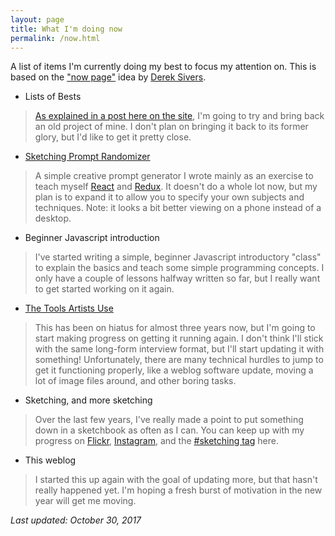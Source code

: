 ```yaml
---
layout: page
title: What I'm doing now
permalink: /now.html
---
```

A list of items I'm currently doing my best to focus my attention on. This is based on the ["now page"](http://nownownow.com/about "About the now page") idea by [Derek Sivers](https://sivers.org/ "Derek Sivers' website").

* Lists of Bests

> [As explained in a post here on the site](/2017/10/bringing-back-an-old-friend "Blog post explaining about bringing back Lists of Bests"), I'm going to try and bring back an old project of mine. I don't plan on bringing it back to its former glory, but I'd like to get it pretty close.

* [Sketching Prompt Randomizer](http://prompts.kindofblue.com/)

> A simple creative prompt generator I wrote mainly as an exercise to teach myself [React](https://facebook.github.io/react/ "React homepage") and [Redux](http://redux.js.org/ "Redux documentation site"). It doesn't do a whole lot now, but my plan is to expand it to allow you to specify your own subjects and techniques. Note: it looks a bit better viewing on a phone instead of a desktop.

* Beginner Javascript introduction

> I've started writing a simple, beginner Javascript introductory "class" to explain the basics and teach some simple programming concepts. I only have a couple of lessons halfway written so far, but I really want to get started working on it again.

* [The Tools Artists Use](http://thetoolsartistsuse.com/ "The Tools Artists Use homepage")

> This has been on hiatus for almost three years now, but I'm going to start making progress on getting it running again. I don't think I'll stick with the same long-form interview format, but I'll start updating it with something! Unfortunately, there are many technical hurdles to jump to get it functioning properly, like a weblog software update, moving a lot of image files around, and other boring tasks.

* Sketching, and more sketching

> Over the last few years, I've really made a point to put something down in a sketchbook as often as I can. You can keep up with my progress on [Flickr](https://flickr.com/billturner "My Flickr page"), [Instagram](https://instagram.com/billturner "My Instagram page"), and the [#sketching tag](//kindofblue.com/tag/sketching/) here.

* This weblog

> I started this up again with the goal of updating more, but that hasn't really happened yet. I'm hoping a fresh burst of motivation in the new year will get me moving.

_Last updated: October 30, 2017_
